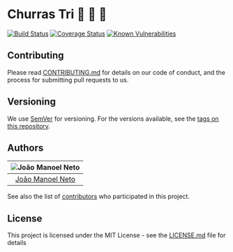 # Churras Tri  :meat_on_bone: :eggplant: :poultry_leg:
[![Build Status](https://travis-ci.org/joaaomanooel/churras-tri.svg?branch=master)](https://travis-ci.org/joaaomanooel/churras-tri) [![Coverage Status](https://coveralls.io/repos/github/joaaomanooel/churras-tri/badge.svg)](https://coveralls.io/github/joaaomanooel/churras-tri) [![Known Vulnerabilities](https://snyk.io/test/github//joaaomanooel/churras-tri/badge.svg)](https://snyk.io/test/github//joaaomanooel/churras-tri)

## Contributing

Please read [CONTRIBUTING.md](https://gist.github.com/PurpleBooth/b24679402957c63ec426) for details on our code of conduct, and the process for submitting pull requests to us.

## Versioning

We use [SemVer](http://semver.org/) for versioning. For the versions available, see the [tags on this repository](https://github.com/joaaomanooel/churras-tri/tags).

## Authors

| ![João Manoel Neto](https://avatars2.githubusercontent.com/u/17843076?v=3&s=150)|
|:---------------------:|
|  [João Manoel Neto](https://github.com/joaaomanooel/)   |

See also the list of [contributors](https://github.com/joaaomanooel/churras-tri/contributors) who participated in this project.

## License

This project is licensed under the MIT License - see the [LICENSE.md](LICENSE.md) file for details
